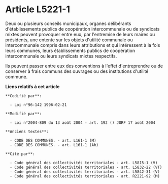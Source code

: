 # Article L5221-1

Deux ou plusieurs conseils municipaux, organes délibérants d'établissements publics de coopération intercommunale ou de
syndicats mixtes peuvent provoquer entre eux, par l'entremise de leurs maires ou présidents, une entente sur les objets
d'utilité communale ou intercommunale compris dans leurs attributions et qui intéressent à la fois leurs communes, leurs
établissements publics de coopération intercommunale ou leurs syndicats mixtes respectifs.

Ils peuvent passer entre eux des conventions à l'effet d'entreprendre ou de conserver à frais communs des ouvrages ou des
institutions d'utilité commune.

**Liens relatifs à cet article**

	**Codifié par**:

	  - Loi n°96-142 1996-02-21

	**Modifié par**:

	  - Loi n°2004-809 du 13 août 2004 - art. 192 () JORF 17 août 2004

	**Anciens textes**:

	  - CODE DES COMMUNES. - art. L161-1 (M)
	  - CODE DES COMMUNES. - art. L161-1 (Ab)

	**Cité par**:

	  - Code général des collectivités territoriales - art. L5815-1 (V)
	  - Code général des collectivités territoriales - art. L5832-22 (VT)
	  - Code général des collectivités territoriales - art. L5842-31 (V)
	  - Code général des collectivités territoriales - art. R2221-92 (M)
